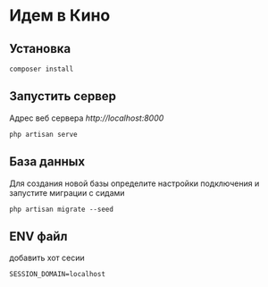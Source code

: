 # Идем в Кино

## Установка

```
composer install
```

## Запустить сервер

Адрес веб сервера _http://localhost:8000_

```
php artisan serve
```

## База данных

Для создания новой базы определите настройки подключения и запустите миграции с сидами

```
php artisan migrate --seed
```

## ENV файл

добавить хот сесии

```
SESSION_DOMAIN=localhost
```
